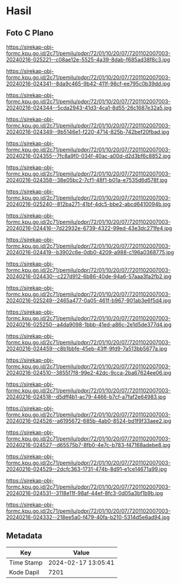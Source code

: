 # Hasil

## Foto C Plano

https://sirekap-obj-formc.kpu.go.id/2c71/pemilu/pdpr/72/01/10/20/07/7201102007003-20240216-025221--c08ae12e-5525-4a39-8dab-f685ad38f8c3.jpg

https://sirekap-obj-formc.kpu.go.id/2c71/pemilu/pdpr/72/01/10/20/07/7201102007003-20240216-024341--8da9c465-9b42-411f-98cf-ee795c0b39dd.jpg

https://sirekap-obj-formc.kpu.go.id/2c71/pemilu/pdpr/72/01/10/20/07/7201102007003-20240216-024344--5cda2943-41d3-4ca1-8d55-26c1687e32a5.jpg

https://sirekap-obj-formc.kpu.go.id/2c71/pemilu/pdpr/72/01/10/20/07/7201102007003-20240216-024349--9b5146e1-f220-4714-825b-742bef20fbad.jpg

https://sirekap-obj-formc.kpu.go.id/2c71/pemilu/pdpr/72/01/10/20/07/7201102007003-20240216-024355--7fc8a9f0-034f-40ac-a00d-d2d3bf6c8852.jpg

https://sirekap-obj-formc.kpu.go.id/2c71/pemilu/pdpr/72/01/10/20/07/7201102007003-20240216-024358--38e05bc2-7cf1-48f1-b01a-e7535d6d578f.jpg

https://sirekap-obj-formc.kpu.go.id/2c71/pemilu/pdpr/72/01/10/20/07/7201102007003-20240216-025240--812ba271-41bf-4dc5-bbe2-abcd6410094b.jpg

https://sirekap-obj-formc.kpu.go.id/2c71/pemilu/pdpr/72/01/10/20/07/7201102007003-20240216-024416--7d22932e-6739-4322-99ed-43e3dc271fe4.jpg

https://sirekap-obj-formc.kpu.go.id/2c71/pemilu/pdpr/72/01/10/20/07/7201102007003-20240216-024419--b3902c6e-0db0-4209-a988-c196a0368775.jpg

https://sirekap-obj-formc.kpu.go.id/2c71/pemilu/pdpr/72/01/10/20/07/7201102007003-20240216-024430--c227d912-6b86-40de-94a6-57aaa3fa2fb2.jpg

https://sirekap-obj-formc.kpu.go.id/2c71/pemilu/pdpr/72/01/10/20/07/7201102007003-20240216-025249--2465a477-0a05-461f-b967-901ab3e6f5d4.jpg

https://sirekap-obj-formc.kpu.go.id/2c71/pemilu/pdpr/72/01/10/20/07/7201102007003-20240216-025250--a4da9098-1bbb-41ed-a86c-2e1d5de377d4.jpg

https://sirekap-obj-formc.kpu.go.id/2c71/pemilu/pdpr/72/01/10/20/07/7201102007003-20240216-024459--c8b1bbfe-45eb-43ff-9fd9-7a513bb5677a.jpg

https://sirekap-obj-formc.kpu.go.id/2c71/pemilu/pdpr/72/01/10/20/07/7201102007003-20240216-024510--3855f7f8-99e2-42dc-9cca-2ba67624ee06.jpg

https://sirekap-obj-formc.kpu.go.id/2c71/pemilu/pdpr/72/01/10/20/07/7201102007003-20240216-024518--d5dff4b1-ac79-4466-b7cf-a7faf2e64983.jpg

https://sirekap-obj-formc.kpu.go.id/2c71/pemilu/pdpr/72/01/10/20/07/7201102007003-20240216-024526--a6195672-685b-4ab0-8524-bd1f9f33aee2.jpg

https://sirekap-obj-formc.kpu.go.id/2c71/pemilu/pdpr/72/01/10/20/07/7201102007003-20240216-024527--d65575b7-8fb0-4e7c-b783-f47168adebe8.jpg

https://sirekap-obj-formc.kpu.go.id/2c71/pemilu/pdpr/72/01/10/20/07/7201102007003-20240216-024529--2dcfc363-1731-474b-8d91-e1ce14671a99.jpg

https://sirekap-obj-formc.kpu.go.id/2c71/pemilu/pdpr/72/01/10/20/07/7201102007003-20240216-024531--3118e11f-98af-44ef-8fc3-0d05a3bf1b9b.jpg

https://sirekap-obj-formc.kpu.go.id/2c71/pemilu/pdpr/72/01/10/20/07/7201102007003-20240216-024332--218ee5a0-f479-40fa-b210-5314d5e6ad94.jpg


## Metadata

| Key        | Value               |
| ---------- | ------------------- |
| Time Stamp | 2024-02-17 13:05:41 |
| Kode Dapil | 7201                |



